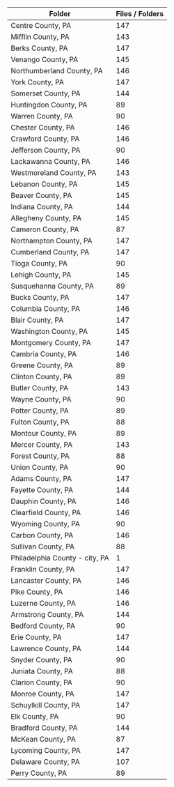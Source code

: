 | Folder                         |   Files / Folders |
|--------------------------------|-------------------|
| Centre County, PA              |               147 |
| Mifflin County, PA             |               143 |
| Berks County, PA               |               147 |
| Venango County, PA             |               145 |
| Northumberland County, PA      |               146 |
| York County, PA                |               147 |
| Somerset County, PA            |               144 |
| Huntingdon County, PA          |                89 |
| Warren County, PA              |                90 |
| Chester County, PA             |               146 |
| Crawford County, PA            |               146 |
| Jefferson County, PA           |                90 |
| Lackawanna County, PA          |               146 |
| Westmoreland County, PA        |               143 |
| Lebanon County, PA             |               145 |
| Beaver County, PA              |               145 |
| Indiana County, PA             |               144 |
| Allegheny County, PA           |               145 |
| Cameron County, PA             |                87 |
| Northampton County, PA         |               147 |
| Cumberland County, PA          |               147 |
| Tioga County, PA               |                90 |
| Lehigh County, PA              |               145 |
| Susquehanna County, PA         |                89 |
| Bucks County, PA               |               147 |
| Columbia County, PA            |               146 |
| Blair County, PA               |               147 |
| Washington County, PA          |               145 |
| Montgomery County, PA          |               147 |
| Cambria County, PA             |               146 |
| Greene County, PA              |                89 |
| Clinton County, PA             |                89 |
| Butler County, PA              |               143 |
| Wayne County, PA               |                90 |
| Potter County, PA              |                89 |
| Fulton County, PA              |                88 |
| Montour County, PA             |                89 |
| Mercer County, PA              |               143 |
| Forest County, PA              |                88 |
| Union County, PA               |                90 |
| Adams County, PA               |               147 |
| Fayette County, PA             |               144 |
| Dauphin County, PA             |               146 |
| Clearfield County, PA          |               146 |
| Wyoming County, PA             |                90 |
| Carbon County, PA              |               146 |
| Sullivan County, PA            |                88 |
| Philadelphia County - city, PA |                 1 |
| Franklin County, PA            |               147 |
| Lancaster County, PA           |               146 |
| Pike County, PA                |               146 |
| Luzerne County, PA             |               146 |
| Armstrong County, PA           |               144 |
| Bedford County, PA             |                90 |
| Erie County, PA                |               147 |
| Lawrence County, PA            |               144 |
| Snyder County, PA              |                90 |
| Juniata County, PA             |                88 |
| Clarion County, PA             |                90 |
| Monroe County, PA              |               147 |
| Schuylkill County, PA          |               147 |
| Elk County, PA                 |                90 |
| Bradford County, PA            |               144 |
| McKean County, PA              |                87 |
| Lycoming County, PA            |               147 |
| Delaware County, PA            |               107 |
| Perry County, PA               |                89 |